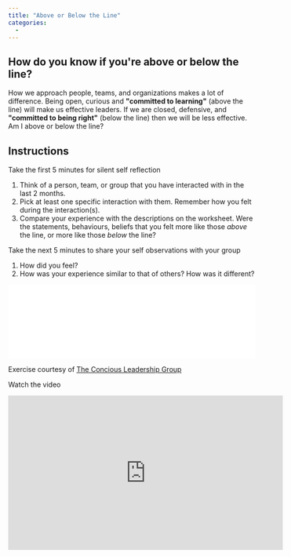 ```yaml
---
title: "Above or Below the Line"
categories:
  - 
---
```


## How do you know if you're above or below the line?
How we approach people, teams, and organizations makes a lot of difference.  Being open, curious and **"committed to learning"** (above the line) will make us effective leaders.  If we are closed, defensive, and **"committed to being right"** (below the line) then we will be less effective.  Am I above or below the line?
## Instructions

Take the first 5 minutes for silent self reflection
1. Think of a person, team, or group that you have interacted with in the last 2 months.
2. Pick at least one specific interaction with them.  Remember how you felt during the interaction(s).
3. Compare your experience with the descriptions on the worksheet.  Were the statements, behaviours, beliefs that you felt more like those *above* the line, or more like those *below* the line?

Take the next 5 minutes to share your self observations with your group
1. How did you feel?
2. How was your experience similar to that of others?  How was it different?

<!-- ![Worksheet]({{ site.url }}{{ site.baseurl }}/assets/locating_yourself.png) -->
<embed src="{{site.baseurl}}/assets/locating_yourself.pdf" type="application/pdf" width="100%">

Exercise courtesy of [The Concious Leadership Group](https://conscious.is)

Watch the video
<iframe width="560" height="315" src="https://www.youtube.com/embed/fLqzYDZAqCI" title="YouTube video player" frameborder="0" allow="accelerometer; autoplay; clipboard-write; encrypted-media; gyroscope; picture-in-picture" allowfullscreen></iframe>